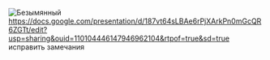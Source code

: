 
![Безымянный](https://user-images.githubusercontent.com/97598502/212290268-f6e5231c-9771-496e-9f17-25838fb0876b.png)
https://docs.google.com/presentation/d/187vt64sLBAe6rPjXArkPn0mGcQR6ZGTt/edit?usp=sharing&ouid=110104446147946962104&rtpof=true&sd=true исправить замечания 
